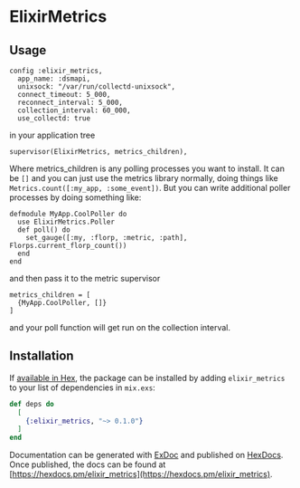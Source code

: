# ElixirMetrics

## Usage

```
config :elixir_metrics,
  app_name: :dsmapi,
  unixsock: "/var/run/collectd-unixsock",
  connect_timeout: 5_000,
  reconnect_interval: 5_000,
  collection_interval: 60_000,
  use_collectd: true
```

in your application tree
```
supervisor(ElixirMetrics, metrics_children),
```

Where metrics_children is any polling processes you want to install. It can be `[]` and you can
just use the metrics library normally, doing things like `Metrics.count([:my_app, :some_event])`. But you can write additional poller processes by doing something like:

```
defmodule MyApp.CoolPoller do
  use ElixirMetrics.Poller
  def poll() do
    set_gauge([:my, :florp, :metric, :path], Florps.current_florp_count())
  end
end
```
and then pass it to the metric supervisor
```
metrics_children = [
  {MyApp.CoolPoller, []}
]
```
and your poll function will get run on the collection interval.


## Installation


If [available in Hex](https://hex.pm/docs/publish), the package can be installed
by adding `elixir_metrics` to your list of dependencies in `mix.exs`:

```elixir
def deps do
  [
    {:elixir_metrics, "~> 0.1.0"}
  ]
end
```

Documentation can be generated with [ExDoc](https://github.com/elixir-lang/ex_doc)
and published on [HexDocs](https://hexdocs.pm). Once published, the docs can
be found at [https://hexdocs.pm/elixir_metrics](https://hexdocs.pm/elixir_metrics).

